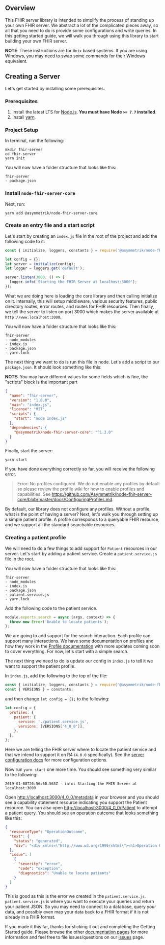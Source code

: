 ## Overview

This FHIR server library is intended to simplify the process of standing up your own FHIR server. We abstract a lot of the complicated pieces away, so all that you need to do is provide some configurations and write queries. In this getting started guide, we will walk you through using this library to start building your own FHIR server.

**NOTE**: These instructions are for `Unix` based systems. If you are using Windows, you may need to swap some commands for their Windows equivalent.

## Creating a Server

Let's get started by installing some prerequisites.

### Prerequisites

1. Install the latest LTS for [Node.js](https://nodejs.org/en/). **You must have Node `>= 7.7` installed**.
2. Install [yarn](https://yarnpkg.com/en/docs/install).

### Project Setup

In terminal, run the following:

```shell
mkdir fhir-server
cd fhir-server
yarn init
```

You will now have a folder structure that looks like this:

```shell
fhir-server
- package.json
```

### Install `node-fhir-server-core`

Next, run:

```shell
yarn add @asymmetrik/node-fhir-server-core
```

### Create an entry file and a start script

Let's start by creating an `index.js` file in the root of the project and add the following code to it:

```javascript
const { initialize, loggers, constants } = require('@asymmetrik/node-fhir-server-core');

let config = {};
let server = initialize(config);
let logger = loggers.get('default');

server.listen(3000, () => {
  logger.info('Starting the FHIR Server at localhost:3000');
});
```

What we are doing here is loading the core library and then calling initialize on it. Internally, this will setup middleware, various security features, public directory routes, error routes, and routes for FHIR resources. Then finally, we tell the server to listen on port 3000 which makes the server available at `http://www.localhost:3000`.

You will now have a folder structure that looks like this:

```shell
fhir-server
- node_modules
- index.js
- package.json
- yarn.lock
```

The next thing we want to do is run this file in node. Let's add a script to our `package.json`. It should look something like this:

**NOTE:** You may have different values for some fields which is fine, the "scripts" block is the important part

```json
{
  "name": "fhir-server",
  "version": "1.0.0",
  "main": "index.js",
  "license": "MIT",
  "scripts": {
    "start": "node index.js"
  },
  "dependencies": {
    "@asymmetrik/node-fhir-server-core": "^1.3.0"
  }
}
```

Finally, start the server:

```shell
yarn start
```

If you have done everything correctly so far, you will receive the following error.

> Error: No profiles configured. We do not enable any profiles by default so please review the profile wiki for how to enable profiles and capabilities. See https://github.com/Asymmetrik/node-fhir-server-core/blob/master/docs/ConfiguringProfiles.md.

By default, our library does not configure any profiles. Without a profile, what is the point of having a server? Next, let's walk you through setting up a simple patient profile. A profile corresponds to a queryable FHIR resource, and we support all the standard searchable resources.

### Creating a patient profile

We will need to do a few things to add support for `Patient` resources in our server. Let's start by adding a patient service. Create a `patient.service.js` file in the root.

You will now have a folder structure that looks like this:

```shell
fhir-server
- node_modules
- index.js
- package.json
- patient.service.js
- yarn.lock
```

Add the following code to the patient service.

```javascript
module.exports.search = async (args, context) => {
  throw new Error('Unable to locate patients');
};
```

We are going to add support for the search interaction. Each profile can support many interactions. We have some documentation on profiles and how they work in the [Profile documentation](./ConfiguringProfiles.md) with more updates coming soon to cover everything. For now, let's start with a simple search.

The next thing we need to do is update our config in `index.js` to tell it we want to support the patient profile.

In `index.js`, add the following to the top of the file:

```javascript
const { initialize, loggers, constants } = require('@asymmetrik/node-fhir-server-core');
const { VERSIONS } = constants;
```

and then change `let config = {};` to the following:

```javascript
let config = {
  profiles: {
    patient: {
      service: './patient.service.js',
      versions: [VERSIONS['4_0_0']],
    },
  },
};
```

Here we are telling the FHIR server where to locate the patient service and that we intend to support it on R4 (`4.0.0` specifically). See the [server configuration docs](./ServerConfiguration.md) for more configuration options.

Now run `yarn start` one more time. You should see something very similar to the following:

```shell
2019-01-08T20:56:50.563Z - info: Starting the FHIR Server at localhost:3000
```

Open [http://localhost:3000/4_0_0/metadata](http://localhost:3000/4_0_0/metadata) in your browser and you should see a capability statement resource indicating you support the Patient resource. You can also open [http://localhost:3000/4_0_0/Patient](http://localhost:3000/4_0_0/Patient) to attempt a patient query. You should see an operation outcome that looks something like this:

```json
{
  "resourceType": "OperationOutcome",
  "text": {
    "status": "generated",
    "div": "<div xmlns=\"http://www.w3.org/1999/xhtml\"><h1>Operation Outcome</h1><table border=\"0\"><table border=\"0\"><tr><td style=\"font-weight: bold;\">error</td><td><pre>Unable to locate patients</pre></td></tr></table></div>"
  },
  "issue": [
    {
      "severity": "error",
      "code": "exception",
      "diagnostics": "Unable to locate patients"
    }
  ]
}
```

This is good as this is the error we created in the `patient.service.js`. `patient.service.js` is where you want to execute your queries and return your patient JSON. So you may need to connect to a database, query your data, and possibly even map your data back to a FHIR format if it is not already in a FHIR format.

If you made it this far, thanks for sticking it out and completing the Getting Started guide. Please browse the other [documentation pages](../docs) for more information and feel free to file issues/questions on our [issues](https://github.com/Asymmetrik/node-fhir-server-core/issues) page.
